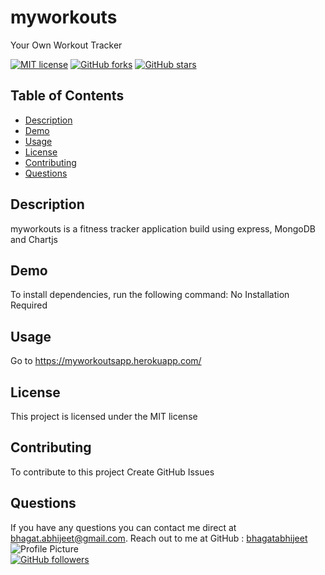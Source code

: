   # myworkouts
  Your Own Workout Tracker
  
 [![MIT license](https://img.shields.io/badge/license-MIT-blue.svg)](https://github.com/bhagatabhijeet/myworkouts)
 [![GitHub forks](https://img.shields.io/github/forks/bhagatabhijeet/myworkouts)](https://github.com/bhagatabhijeet/myworkouts/network)
 [![GitHub stars](https://img.shields.io/github/stars/bhagatabhijeet/myworkouts)](https://github.com/bhagatabhijeet/myworkouts/stargazers)
 
 
 ## Table of Contents
- [Description](#description)
- [Demo](#demo)
- [Usage](#usage)
- [License](#license)
- [Contributing](#contributing)
- [Questions](#questions)

## Description
myworkouts is a fitness tracker application build using express, MongoDB and Chartjs 
  
## Demo
To install dependencies, run the following command: No Installation Required

## Usage
Go to https://myworkoutsapp.herokuapp.com/

## License
This project is licensed under the MIT license

## Contributing
To contribute to this project Create GitHub Issues



## Questions

If you have any questions you can contact me direct at <bhagat.abhijeet@gmail.com>.
    Reach out to me at GitHub : [bhagatabhijeet](https://github.com/bhagatabhijeet)
    <br/>![Profile Picture](https://avatars1.githubusercontent.com/u/7333004?v=4)<br/>
  [![GitHub followers](https://img.shields.io/github/followers/bhagatabhijeet.svg?style=social&label=Follow)](https://github.com/bhagatabhijeet)
